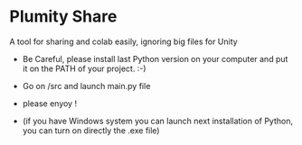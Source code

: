 # Plumity Share
 A tool for sharing and colab easily, ignoring big files for Unity

 - Be Careful, please install last Python version on your computer and put it on the PATH of your project. :-)

 - Go on /src and launch main.py file

 - please enyoy !

 - (if you have Windows system you can launch next installation of Python, you can turn on directly the .exe file)

 
